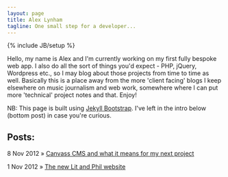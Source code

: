 ```yaml
---
layout: page
title: Alex Lynham
tagline: One small step for a developer...
---
```

{% include JB/setup %}

Hello, my name is Alex and I'm currently working on my first fully bespoke web app. I also do all the sort of things you'd expect - PHP, jQuery, Wordpress etc., so I may blog about those projects from time to time as well. Basically this is a place away from the more 'client facing' blogs I keep elsewhere on music journalism and web work, somewhere where I can put more 'technical' project notes and that. Enjoy!

NB: This page is built using <a href="http://jekyllbootstrap.com/">Jekyll Bootstrap</a>. I've left in the intro below (bottom post) in case you're curious.

## Posts:

8 Nov 2012 &raquo; <a href="/2012/11/15/canvass-cms-and-what-it-means-for-my-next-project/">Canvass CMS and what it means for my next project</a>

1 Nov 2012 &raquo; <a href="/2012/11/15/the-new-lit-and-phil-website/">The new Lit and Phil website</a>







